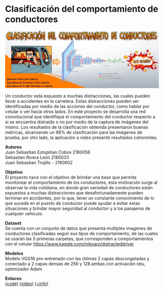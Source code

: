 # Clasificación del comportamiento de conductores
<img src="banner.jpg">

Un conductor está expuesto a muchas distracciones, las cuales pueden llevar a accidentes en la carretera. Estas distracciones pueden ser identificadas por medio de las acciones del conductor, como hablar por celular o ver hacia otros lados. En este proyecto se desarrolla una red convolucional que identifique el comportamiento del conductor respecto a si se encuentra distraído o no por medio de la captura de imágenes del mismo. Los resultados de la clasificación obtenida presentaron buenas métricas, alcanzando un 98% de clasificación para las imágenes de prueba, por otro lado, la aplicación a video presentó resultados coherentes.

<b>Autores</b><br>
Juan Sebastian Estupiñan Cobos 2180056<br>
Sebastian Rivera León 2180033<br>
Juan Sebastian Trujillo - 2160602

<b>Objetivo</b><br>
El proyecto nace con el objetivo de brindar una base que permita monitorear el comportamiento de los conductores,
esta motivación surge al observar la vida cotidiana, en donde gran variedad de conductores están expuestos a muchas distracciones
que desafortunadamente pueden terminar en accidentes, por lo que, tener un constante conocimiento de lo que sucede en el puesto
de conductor puede ayudar a evitar estas situaciones y brindar mayor seguridad al conductor y a los pasajeros de cualquier vehiculo.

<b>Dataset</b><br>
Se cuenta con un conjunto de datos que presenta multiples imagenes de conductores clasificadas según sus tipos de comportamiento, de las cuales se usarán las 5 primeras carpetas, que corresponden a comportamientos con el celular https://www.kaggle.com/mikoaro/distracteddriver

<b>Modelos</b><br>
Modelo VGG16 pre-entrenado con las últimas 2 capas descongeladas y conectado a 2 capas densas de 256 y 128 ambas con activación relu, optimizador Adam.

<b>Enlaces</b><br>
<a href="https://github.com/Etherion99/IA2_comportamiento_conductores">(code)</a> <a href="https://www.youtube.com/watch?v=hc4-Ou34ukk">(video)</a> <a href="https://github.com/Etherion99/IA2_comportamiento_conductores/blob/main/presentaci%C3%B3n.pptx">(+info)</a>
